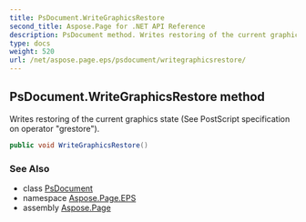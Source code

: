 ```yaml
---
title: PsDocument.WriteGraphicsRestore
second_title: Aspose.Page for .NET API Reference
description: PsDocument method. Writes restoring of the current graphics state See PostScript specification on operator grestore
type: docs
weight: 520
url: /net/aspose.page.eps/psdocument/writegraphicsrestore/
---
```

## PsDocument.WriteGraphicsRestore method

Writes restoring of the current graphics state (See PostScript specification on operator "grestore").

```csharp
public void WriteGraphicsRestore()
```

### See Also

* class [PsDocument](../)
* namespace [Aspose.Page.EPS](../../psdocument/)
* assembly [Aspose.Page](../../../)


